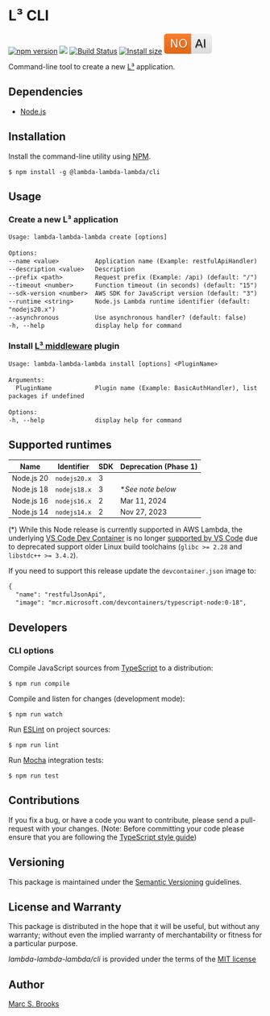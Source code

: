 # L³ CLI

[![npm version](https://badge.fury.io/js/@lambda-lambda-lambda%2Fcli.svg)](https://badge.fury.io/js/@lambda-lambda-lambda%2Fcli) [![](https://img.shields.io/npm/dm/@lambda-lambda-lambda/cli.svg)](https://www.npmjs.com/package/@lambda-lambda-lambda/cli) [![Build Status](https://api.travis-ci.com/lambda-lambda-lambda/cli.svg?branch=master)](https://app.travis-ci.com/github/lambda-lambda-lambda/cli) [![Install size](https://packagephobia.com/badge?p=@lambda-lambda-lambda/cli)](https://packagephobia.com/result?p=@lambda-lambda-lambda/cli) [![NO AI](https://raw.githubusercontent.com/nuxy/no-ai-badge/master/badge.svg)](https://github.com/nuxy/no-ai-badge)

Command-line tool to create a new [L³](https://github.com/lambda-lambda-lambda) application.

## Dependencies

- [Node.js](https://nodejs.org)

## Installation

Install the command-line utility using [NPM](https://npmjs.com).

    $ npm install -g @lambda-lambda-lambda/cli

## Usage

### Create a new L³ application

    Usage: lambda-lambda-lambda create [options]

    Options:
    --name <value>          Application name (Example: restfulApiHandler)
    --description <value>   Description
    --prefix <path>         Request prefix (Example: /api) (default: "/")
    --timeout <number>      Function timeout (in seconds) (default: "15")
    --sdk-version <number>  AWS SDK for JavaScript version (default: "3")
    --runtime <string>      Node.js Lambda runtime identifier (default: "nodejs20.x")
    --asynchronous          Use asynchronous handler? (default: false)
    -h, --help              display help for command

### Install [L³ middleware](https://github.com/lambda-lambda-lambda/middleware/tree/master/plugins) plugin

    Usage: lambda-lambda-lambda install [options] <PluginName>

    Arguments:
      PluginName            Plugin name (Example: BasicAuthHandler), list packages if undefined

    Options:
    -h, --help              display help for command

## Supported runtimes

| Name       | Identifier   | SDK | Deprecation (Phase 1) |
|------------|--------------|-----|-----------------------|
| Node.js 20 | `nodejs20.x` | 3   |                       |
| Node.js 18 | `nodejs18.x` | 3   | \*_See note below_    |
| Node.js 16 | `nodejs16.x` | 2   | Mar 11, 2024          |
| Node.js 14 | `nodejs14.x` | 2   | Nov 27, 2023          |

(*) While this Node release is currently supported in AWS Lambda, the underlying [VS Code Dev Container](https://microsoft.github.io/code-with-engineering-playbook/developer-experience/devcontainers) is no longer [supported by VS Code](https://code.visualstudio.com/docs/remote/faq#_can-i-run-vs-code-server-on-older-linux-distributions) due to deprecated support older Linux build toolchains (`glibc >= 2.28` and `libstdc++ >= 3.4.2`).

If you need to support this release update the `devcontainer.json` image to:

```
{
  "name": "restfulJsonApi",
  "image": "mcr.microsoft.com/devcontainers/typescript-node:0-18",
```

## Developers

### CLI options

Compile JavaScript sources from [TypeScript](https://www.typescriptlang.org) to a distribution:

    $ npm run compile

Compile and listen for changes (development mode):

    $ npm run watch

Run [ESLint](https://eslint.org/) on project sources:

    $ npm run lint

Run [Mocha](https://mochajs.org) integration tests:

    $ npm run test

## Contributions

If you fix a bug, or have a code you want to contribute, please send a pull-request with your changes. (Note: Before committing your code please ensure that you are following the [TypeScript style guide](https://github.com/basarat/typescript-book/blob/master/docs/styleguide/styleguide.md))

## Versioning

This package is maintained under the [Semantic Versioning](https://semver.org) guidelines.

## License and Warranty

This package is distributed in the hope that it will be useful, but without any warranty; without even the implied warranty of merchantability or fitness for a particular purpose.

_lambda-lambda-lambda/cli_ is provided under the terms of the [MIT license](http://www.opensource.org/licenses/mit-license.php)

## Author

[Marc S. Brooks](https://github.com/nuxy)
